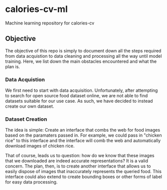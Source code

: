 # calories-cv-ml
Machine learning repository for calories-cv

## Objective
The objective of this repo is simply to document down all the steps required from data acquistion to data cleaning and processing all the way until model training. Here, we list down the main obstacles encountered and what the plan is.

### Data Acquistion
We first need to start with data acquisition. Unfortunately, after attempting to search for open source food dataset online, we are not able to find datasets suitable for our use case. As such, we have decided to instead create our own dataset.

### Dataset Creation
The idea is simple:
Create an interface that combs the web for food images based on the paramaters passed in. For example, we could pass in "chicken rice" to this interface and the interface will comb the web and automatically download images of chicken rice.  

That of course, leads us to question: how do we know that these images that we downloaded are indeed accurate representations? It is a valid concern. The plan, then, is to create another interface that allows us to easily dispose of images that inaccurately represents the queried food. This interface could also extend to create bounding boxes or other forms of label for easy data processing. 
